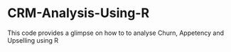 # CRM-Analysis-Using-R
This code provides a glimpse on how to to analyse Churn, Appetency and Upselling  using R 
